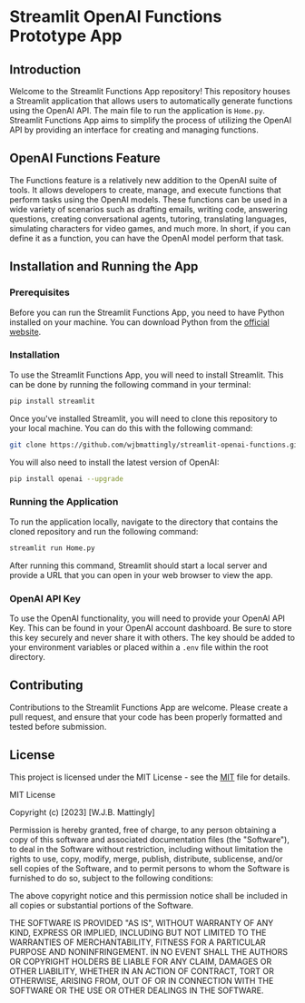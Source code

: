 # Streamlit OpenAI Functions Prototype App

## Introduction
Welcome to the Streamlit Functions App repository! This repository houses a Streamlit application that allows users to automatically generate functions using the OpenAI API. The main file to run the application is `Home.py`. Streamlit Functions App aims to simplify the process of utilizing the OpenAI API by providing an interface for creating and managing functions. 

## OpenAI Functions Feature
The Functions feature is a relatively new addition to the OpenAI suite of tools. It allows developers to create, manage, and execute functions that perform tasks using the OpenAI models. These functions can be used in a wide variety of scenarios such as drafting emails, writing code, answering questions, creating conversational agents, tutoring, translating languages, simulating characters for video games, and much more. In short, if you can define it as a function, you can have the OpenAI model perform that task.

## Installation and Running the App

### Prerequisites
Before you can run the Streamlit Functions App, you need to have Python installed on your machine. You can download Python from the [official website](https://www.python.org/downloads/).

### Installation
To use the Streamlit Functions App, you will need to install Streamlit. This can be done by running the following command in your terminal:

```bash
pip install streamlit
```

Once you've installed Streamlit, you will need to clone this repository to your local machine. You can do this with the following command:

```bash
git clone https://github.com/wjbmattingly/streamlit-openai-functions.git
```

You will also need to install the latest version of OpenAI:

```bash
pip install openai --upgrade
```

### Running the Application
To run the application locally, navigate to the directory that contains the cloned repository and run the following command:

```bash
streamlit run Home.py
```

After running this command, Streamlit should start a local server and provide a URL that you can open in your web browser to view the app.

### OpenAI API Key
To use the OpenAI functionality, you will need to provide your OpenAI API Key. This can be found in your OpenAI account dashboard. Be sure to store this key securely and never share it with others. The key should be added to your environment variables or placed within a `.env` file within the root directory.

## Contributing
Contributions to the Streamlit Functions App are welcome. Please create a pull request, and ensure that your code has been properly formatted and tested before submission.

## License
This project is licensed under the MIT License - see the [MIT](https://opensource.org/licenses/MIT) file for details.

MIT License

Copyright (c) [2023] [W.J.B. Mattingly]

Permission is hereby granted, free of charge, to any person obtaining a copy
of this software and associated documentation files (the "Software"), to deal
in the Software without restriction, including without limitation the rights
to use, copy, modify, merge, publish, distribute, sublicense, and/or sell
copies of the Software, and to permit persons to whom the Software is
furnished to do so, subject to the following conditions:

The above copyright notice and this permission notice shall be included in all
copies or substantial portions of the Software.

THE SOFTWARE IS PROVIDED "AS IS", WITHOUT WARRANTY OF ANY KIND, EXPRESS OR
IMPLIED, INCLUDING BUT NOT LIMITED TO THE WARRANTIES OF MERCHANTABILITY,
FITNESS FOR A PARTICULAR PURPOSE AND NONINFRINGEMENT. IN NO EVENT SHALL THE
AUTHORS OR COPYRIGHT HOLDERS BE LIABLE FOR ANY CLAIM, DAMAGES OR OTHER
LIABILITY, WHETHER IN AN ACTION OF CONTRACT, TORT OR OTHERWISE, ARISING FROM,
OUT OF OR IN CONNECTION WITH THE SOFTWARE OR THE USE OR OTHER DEALINGS IN THE
SOFTWARE.
